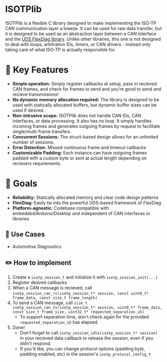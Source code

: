 # ISOTPlib
ISOTPlib is a flexible C library designed to make implementing the ISO-TP CAN communication layer a breeze. It can be used for raw data transfer, but it is designed to be used as an abstraction layer between a CAN interface and the [UDS FlexDiag library](https://github.com/nickdaria/FlexDiag). Unlike other libraries, this one is not designed to deal with loops, arbitration IDs, timers, or CAN drivers - instead only taking care of what ISO-TP is actually responsible for.

# 🚀 Key Features
- **Simple operation:** Simply register callbacks at setup, pass in recieved CAN frames, and check for frames to send and you're good to send and recieve transmissions!
- **No dynamic memory allocation required:** The library is designed to be used with statically allocated buffers, but dynamic buffer sizes can be used if desired.
- **Non-intrusive scope:** ISOTPlib does not handle CAN IDs, CAN interfaces, or data processing. It also has no loop. It simply handles incoming frames and generates outgoing frames by request to facilitate single/multi-frame transfers.
- **Concurrent Sessions:** The struct-based design allows for an unlimited number of sessions.
- **Error Detection:** Missed continuous frame and timeout callbacks
- **Customizable Padding:** Each instance can have outgoing frames padded with a custom byte or sent at actual length depending on recievers requirements.

# 🎯 Goals
- **Reliability:** Statically allocated memory and clear code design patterns
- **FlexDiag:** Easily tie into the powerful UDS-based framework of FlexDiag
- **Platform-agnostic:** Codebase compatible with embedded/Arduino/Desktop and independent of CAN interfaces or libraries

## 📖 Use Cases
- Automotive Diagnostics

## ✏️ How to implement
1. Create a `isotp_session_t` and initialize it with `isotp_session_init(...)`
2. Register desired callbacks
3. When a CAN message is recieved, call `isotp_session_can_rx(isotp_session_t* session, const uint8_t* frame_data, const size_t frame_length)`
4. To send a CAN message, call `size_t isotp_session_can_tx(isotp_session_t* session, uint8_t* frame_data, const size_t frame_size, uint32_t* requested_separation_uS)`
    - To support separation time, don't check again for the provided `requested_separation_uS` has elapsed
5. Done!
    - Don't forget to call `isotp_session_idle(isotp_session_t* session)` in your recieved data callback to release the session, even if you didn't respond.
    - If you'd like, you can change protocol options (padding byte, padding enabled, etc) in the session's `isotp_protocol_config_t`